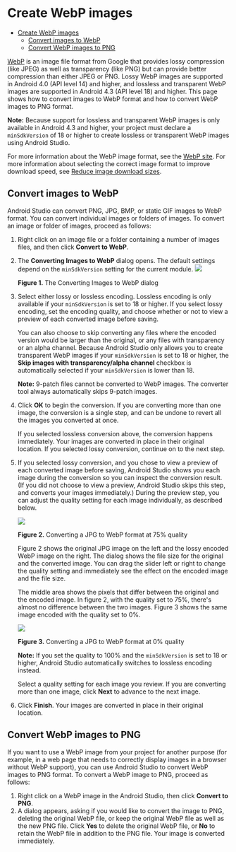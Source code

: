 # Create WebP images

- [Create WebP images](#create-webp-images)
  - [Convert images to WebP](#convert-images-to-webp)
  - [Convert WebP images to PNG](#convert-webp-images-to-png)

[WebP](https://developers.google.com/speed/webp/) is an image file format from Google that provides lossy compression (like JPEG) as well as transparency (like PNG) but can provide better compression than either JPEG or PNG. Lossy WebP images are supported in Android 4.0 (API level 14) and higher, and lossless and transparent WebP images are supported in Android 4.3 (API level 18) and higher. This page shows how to convert images to WebP format and how to convert WebP images to PNG format.

**Note:** Because support for lossless and transparent WebP images is only available in Android 4.3 and higher, your project must declare a `minSdkVersion` of 18 or higher to create lossless or transparent WebP images using Android Studio.

For more information about the WebP image format, see the [WebP site](https://developers.google.com/speed/webp/). For more information about selecting the correct image format to improve download speed, see [Reduce image download sizes](https://developer.android.com/topic/performance/network-xfer.html#webp).

## Convert images to WebP

Android Studio can convert PNG, JPG, BMP, or static GIF images to WebP format. You can convert individual images or folders of images. To convert an image or folder of images, proceed as follows:

1.  Right click on an image file or a folder containing a number of images files, and then click **Convert to WebP**.
2.  The **Converting Images to WebP** dialog opens. The default settings depend on the `minSdkVersion` setting for the current module.
    ![](https://developer.android.com/studio/images/write/webp-convertimage_2x.png)

    **Figure 1.** The Converting Images to WebP dialog

3.  Select either lossy or lossless encoding. Lossless encoding is only available if your `minSdkVersion` is set to 18 or higher. If you select lossy encoding, set the encoding quality, and choose whether or not to view a preview of each converted image before saving.

    You can also choose to skip converting any files where the encoded version would be larger than the original, or any files with transparency or an alpha channel. Because Android Studio only allows you to create transparent WebP images if your `minSdkVersion` is set to 18 or higher, the **Skip images with transparency/alpha channel** checkbox is automatically selected if your `minSdkVersion` is lower than 18.

    **Note:** 9\-patch files cannot be converted to WebP images. The converter tool always automatically skips 9\-patch images.

4.  Click **OK** to begin the conversion. If you are converting more than one image, the conversion is a single step, and can be undone to revert all the images you converted at once.

    If you selected lossless conversion above, the conversion happens immediately. Your images are converted in place in their original location. If you selected lossy conversion, continue on to the next step.

5.  If you selected lossy conversion, and you chose to view a preview of each converted image before saving, Android Studio shows you each image during the conversion so you can inspect the conversion result. (If you did not choose to view a preview, Android Studio skips this step, and converts your images immediately.) During the preview step, you can adjust the quality setting for each image individually, as described below.

    ![](https://developer.android.com/studio/images/write/webp-convertqualitydefault_2x.png)

    **Figure 2.** Converting a JPG to WebP format at 75% quality

    Figure 2 shows the original JPG image on the left and the lossy encoded WebP image on the right. The dialog shows the file size for the original and the converted image. You can drag the slider left or right to change the quality setting and immediately see the effect on the encoded image and the file size.

    The middle area shows the pixels that differ between the original and the encoded image. In figure 2, with the quality set to 75%, there's almost no difference between the two images. Figure 3 shows the same image encoded with the quality set to 0%.

    ![](https://developer.android.com/studio/images/write/webp-convertqualitylow_2x.png)

    **Figure 3.** Converting a JPG to WebP format at 0% quality

    **Note:** If you set the quality to 100% and the `minSdkVersion` is set to 18 or higher, Android Studio automatically switches to lossless encoding instead.

    Select a quality setting for each image you review. If you are converting more than one image, click **Next** to advance to the next image.

6.  Click **Finish**. Your images are converted in place in their original location.

## Convert WebP images to PNG

If you want to use a WebP image from your project for another purpose (for example, in a web page that needs to correctly display images in a browser without WebP support), you can use Android Studio to convert WebP images to PNG format. To convert a WebP image to PNG, proceed as follows:

1.  Right click on a WebP image in the Android Studio, then click **Convert to PNG**.
2.  A dialog appears, asking if you would like to convert the image to PNG, deleting the original WebP file, or keep the original WebP file as well as the new PNG file. Click **Yes** to delete the original WebP file, or **No** to retain the WebP file in addition to the PNG file. Your image is converted immediately.